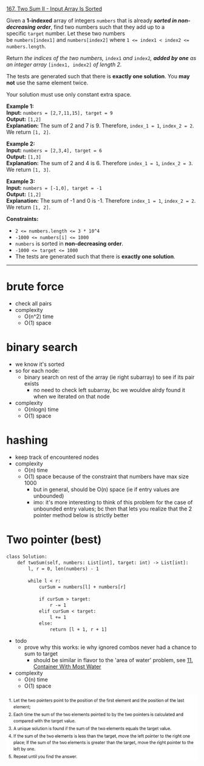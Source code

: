 [167. Two Sum II - Input Array Is Sorted](https://leetcode.com/problems/two-sum-ii-input-array-is-sorted/)

Given a **1-indexed** array of integers `numbers` that is already **_sorted in non-decreasing order_**, find two numbers such that they add up to a specific `target` number. Let these two numbers be `numbers[index1]` and `numbers[index2]` where `1 <= index1 < index2 <= numbers.length`.

Return _the indices of the two numbers,_ `index1` _and_ `index2`_, **added by one** as an integer array_ `[index1, index2]` _of length 2._

The tests are generated such that there is **exactly one solution**. You **may not** use the same element twice.

Your solution must use only constant extra space.

**Example 1:**  
**Input:** `numbers = [2,7,11,15], target = 9`  
**Output:** `[1,2]`  
**Explanation:** The sum of 2 and 7 is 9. Therefore, `index_1 = 1`, `index_2 = 2`. We return `[1, 2]`.  

**Example 2:**  
**Input:** `numbers = [2,3,4], target = 6`  
**Output:** `[1,3]`  
**Explanation:** The sum of 2 and 4 is 6. Therefore `index_1 = 1`, `index_2 = 3`. We return `[1, 3]`.  

**Example 3:**  
**Input:** `numbers = [-1,0], target = -1`  
**Output:** `[1,2]`  
**Explanation:** The sum of -1 and 0 is -1. Therefore `index_1 = 1`, `index_2 = 2`. We return `[1, 2]`.  

**Constraints:**
- `2 <= numbers.length <= 3 * 10^4`
- `-1000 <= numbers[i] <= 1000`
- `numbers` is sorted in **non-decreasing order**.
- `-1000 <= target <= 1000`
- The tests are generated such that there is **exactly one solution**.

---
# brute force
- check all pairs
- complexity
	- O(n^2) time
	- O(1) space

# binary search
- we know it's sorted
- so for each node:
	- binary search on rest of the array (ie right subarray) to see if its pair exists
		- no need to check left subarray, bc we wouldve alrdy found it when we iterated on that node
- complexity
	- O(nlogn) time
	- O(1) space

# hashing
- keep track of encountered nodes
- complexity
	- O(n) time
	- O(1) space because of the constraint that numbers have max size 1000
		- but in general, should be O(n) space (ie if entry values are unbounded)
		- imo: it's more interesting to think of this problem for the case of unbounded entry values; bc then that lets you realize that the 2 pointer method below is strictly better

# Two pointer (best)
```
class Solution:
    def twoSum(self, numbers: List[int], target: int) -> List[int]:
        l, r = 0, len(numbers) - 1

        while l < r:
            curSum = numbers[l] + numbers[r]

            if curSum > target:
                r -= 1
            elif curSum < target:
                l += 1
            else:
                return [l + 1, r + 1]
```

- todo
	- prove why this works: ie why ignored combos never had a chance to sum to target
		- should be similar in flavor to the 'area of water' problem, see [11. Container With Most Water](11.%20Container%20With%20Most%20Water.md)
- complexity
	- O(n) time
	- O(1) space

![](../!assets/attachments/Pasted%20image%2020240225232638.png)